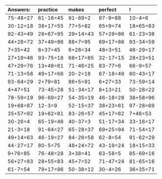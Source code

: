 | Answers: | practice | makes | perfect | ! |
| :--- | :--- | :--- | :--- | :--- |
| 75-48=27 | 61-16=45 | 91-89=2 | 97-9=88 | 10-4=6 | 
| 30-12=18 | 38+17=55 | 77+5=82 | 65+9=74 | 18+65=83 | 
| 92-43=49 | 28+67=95 | 29+14=43 | 57+29=86 | 61-23=38 | 
| 44+28=72 | 37+49=86 | 88+7=95 | 69+17=86 | 93-34=59 | 
| 7+35=42 | 8+37=45 | 6+28=34 | 48+3=51 | 46-29=17 | 
| 27+19=46 | 93-75=18 | 68+17=85 | 32-17=15 | 28+23=51 | 
| 47+29=76 | 13+48=61 | 71-46=25 | 83-77=6 | 66-9=57 | 
| 71-13=58 | 49+17=66 | 20-2=18 | 67-18=49 | 60-43=17 | 
| 93-64=29 | 2+79=81 | 86+5=91 | 6+27=33 | 73-59=14 | 
| 4+47=51 | 73-45=28 | 51-34=17 | 8+13=21 | 50-28=22 | 
| 78-59=19 | 96-69=27 | 54-35=19 | 46-18=28 | 38+58=96 | 
| 19+68=87 | 12-3=9 | 52-15=37 | 38+23=61 | 97-28=69 | 
| 35+57=92 | 19+62=81 | 83-26=57 | 45+17=62 | 7+46=53 | 
| 30-26=4 | 65-19=46 | 40-37=3 | 51-17=34 | 33-16=17 | 
| 21-3=18 | 91-64=27 | 65-28=37 | 69+25=94 | 71-54=17 | 
| 49+14=63 | 46-19=27 | 84-26=58 | 62-8=54 | 91-62=29 | 
| 44-27=17 | 80-5=75 | 48+24=72 | 43-19=24 | 18+15=33 | 
| 9+76=85 | 76-48=28 | 3+38=41 | 63-58=5 | 85-69=16 | 
| 56+27=83 | 28+55=83 | 45+7=52 | 71-47=24 | 81-65=16 | 
| 61-7=54 | 79+17=96 | 50-38=12 | 30-4=26 | 36+35=71 | 
